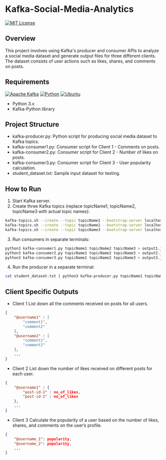 # Kafka-Social-Media-Analytics
[![MIT License][license-shield]][license-url]
## Overview
This project involves using Kafka's producer and consumer APIs to analyze a social media dataset and generate output files for three different clients. The dataset consists of user actions such as likes, shares, and comments on posts.

## Requirements
[![Apache Kafka][Apache Kafka.js]][kafka-url]
[![Python][Python.js]][Python-url]
[![Ubuntu][Ubuntu.js]][Ubuntu-url]
* Python 3.x
* Kafka-Python library

## Project Structure
* kafka-producer.py: Python script for producing social media dataset to Kafka topics.
* kafka-consumer1.py: Consumer script for Client 1 - Comments on posts.
* kafka-consumer2.py: Consumer script for Client 2 - Number of likes on posts.
* kafka-consumer3.py: Consumer script for Client 3 - User popularity calculation.
* student_dataset.txt: Sample input dataset for testing.

## How to Run
1. Start Kafka server.
2. Create three Kafka topics (replace topicName1, topicName2, topicName3 with actual topic names):
```bash
kafka-topics.sh --create --topic topicName1 --bootstrap-server localhost:9092 --partitions 1 --replication-factor 1
kafka-topics.sh --create --topic topicName2 --bootstrap-server localhost:9092 --partitions 1 --replication-factor 1
kafka-topics.sh --create --topic topicName3 --bootstrap-server localhost:9092 --partitions 1 --replication-factor 1
```
3. Run consumers in separate terminals:
```bash
python3 kafka-consumer1.py topicName1 topicName2 topicName3 > output1.json
python3 kafka-consumer2.py topicName1 topicName2 topicName3 > output2.json
python3 kafka-consumer3.py topicName1 topicName2 topicName3 > output3.json
```
4. Run the producer in a separate terminal:
```bash
cat student_dataset.txt | python3 kafka-producer.py topicName1 topicName2 topicName3
```

## Client Specific Outputs
* Client 1
List down all the comments received on posts for all users.

```json
{
    "@username1" : [
        "comment1",
        "comment2"
    ],
    "@username2" : [
        "comment1",
        "comment2"
    ],
    ...
}
```
* Client 2
List down the number of likes received on different posts for each user.
```json
{
    "@username1" : {
        "post-id-1" : no_of_likes,
        "post-id-2" : no_of_likes
    },
    ...
}
```
* Client 3
Calculate the popularity of a user based on the number of likes, shares, and comments on the user’s profile.
```json
{
    "@username_1": popularity,
    "@username_2": popularity,
    ...
}
```
[Apache Kafka.js]: https://img.shields.io/badge/Apache%20Kafka-000?style=for-the-badge&logo=apachekafka
[kafka-url]: https://kafka.apache.org/
[license-shield]: https://img.shields.io/github/license/othneildrew/Best-README-Template.svg?style=for-the-badge
[license-url]: https://github.com/pranav-ambig/YADLTS/blob/main/MIT-LICENSE.txt
[Python.js]: https://img.shields.io/badge/Python-3776AB?style=for-the-badge&logo=python&logoColor=white
[Python-url]: https://www.python.org
[Ubuntu.js]: https://img.shields.io/badge/Ubuntu-E95420?style=for-the-badge&logo=ubuntu&logoColor=white
[Ubuntu-url]: https://ubuntu.com/
